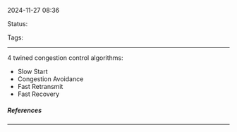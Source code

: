 2024-11-27 08:36

Status:

Tags:

---

4 twined congestion control algorithms: 
- Slow Start
- Congestion Avoidance
- Fast Retransmit
- Fast Recovery



##### References


----
